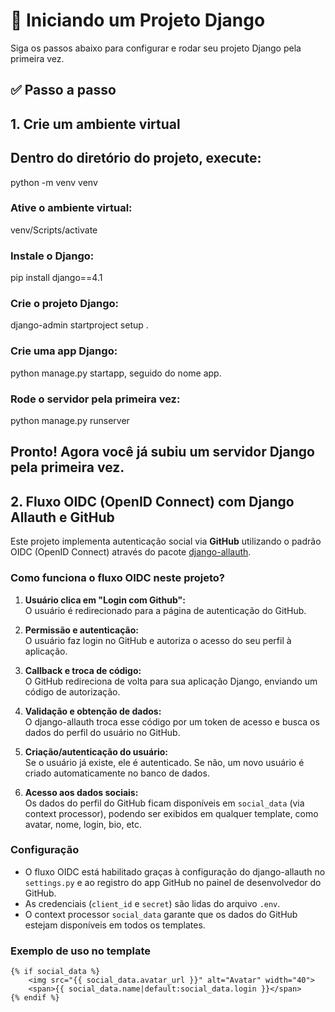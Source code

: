 # 🚀 Iniciando um Projeto Django

Siga os passos abaixo para configurar e rodar seu projeto Django pela primeira vez.

## ✅ Passo a passo

## 1. Crie um ambiente virtual
## Dentro do diretório do projeto, execute:

python -m venv venv

### Ative o ambiente virtual:

venv/Scripts/activate

### Instale o Django:

pip install django==4.1

### Crie o projeto Django:

django-admin startproject setup .

### Crie uma app Django:

python manage.py startapp, seguido do nome app.

### Rode o servidor pela primeira vez:

python manage.py runserver

## Pronto! Agora você já subiu um servidor Django pela primeira vez.

## 2. Fluxo OIDC (OpenID Connect) com Django Allauth e GitHub

Este projeto implementa autenticação social via **GitHub** utilizando o padrão OIDC (OpenID Connect) através do pacote [django-allauth](https://django-allauth.readthedocs.io/).

### Como funciona o fluxo OIDC neste projeto?

1. **Usuário clica em "Login com Github":**  
   O usuário é redirecionado para a página de autenticação do GitHub.

2. **Permissão e autenticação:**  
   O usuário faz login no GitHub e autoriza o acesso do seu perfil à aplicação.

3. **Callback e troca de código:**  
   O GitHub redireciona de volta para sua aplicação Django, enviando um código de autorização.

4. **Validação e obtenção de dados:**  
   O django-allauth troca esse código por um token de acesso e busca os dados do perfil do usuário no GitHub.

5. **Criação/autenticação do usuário:**  
   Se o usuário já existe, ele é autenticado. Se não, um novo usuário é criado automaticamente no banco de dados.

6. **Acesso aos dados sociais:**  
   Os dados do perfil do GitHub ficam disponíveis em `social_data` (via context processor), podendo ser exibidos em qualquer template, como avatar, nome, login, bio, etc.

### Configuração

- O fluxo OIDC está habilitado graças à configuração do django-allauth no `settings.py` e ao registro do app GitHub no painel de desenvolvedor do GitHub.
- As credenciais (`client_id` e `secret`) são lidas do arquivo `.env`.
- O context processor `social_data` garante que os dados do GitHub estejam disponíveis em todos os templates.

### Exemplo de uso no template

```django
{% if social_data %}
    <img src="{{ social_data.avatar_url }}" alt="Avatar" width="40">
    <span>{{ social_data.name|default:social_data.login }}</span>
{% endif %}
```


